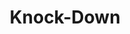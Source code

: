 ---
title: "Knock-Down"

feat:
  types: ["General", "Fighter"]
  prerequisite: |
    Base attack bonus +2, Improved Trip, Str 15.
  benefit: |
    Whenever you deal 10 or more points of damage to your opponent in melee, you make a trip attack as a free action against the same target.
  special: |
    A fighter may select Knock-Down as one of his fighter bonus feats.
---